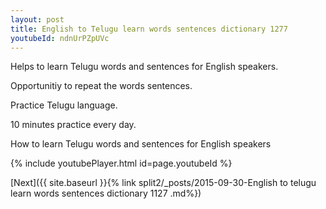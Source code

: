 ```yaml
---
layout: post
title: English to Telugu learn words sentences dictionary 1277 
youtubeId: ndnUrPZpUVc
---
```

 
 
Helps to learn Telugu words and sentences for English speakers.

Opportunitiy to repeat the words sentences. 

Practice Telugu language. 
 
10 minutes practice every day. 
 
How to learn Telugu words and sentences for English speakers 
 
{% include youtubePlayer.html id=page.youtubeId %}
 
 
[Next]({{ site.baseurl }}{% link  split2/_posts/2015-09-30-English to telugu learn words sentences dictionary 1127 .md%})
 
